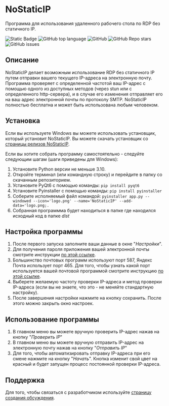 # NoStaticIP
Программа для использования удаленного рабочего стола по RDP без статичного IP.

![Static Badge](https://img.shields.io/badge/SuperTsario-NoStaticIP-%23d60b0b)
![GitHub top language](https://img.shields.io/github/languages/top/SuperTsario/NoStaticIP)
![GitHub](https://img.shields.io/github/license/SuperTsario/NoStaticIP)
![GitHub Repo stars](https://img.shields.io/github/stars/SuperTsario/NoStaticIP)
![GitHub issues](https://img.shields.io/github/issues/SuperTsario/NoStaticIP)

## Описание
NoStaticIP делает возможным использование RDP без статичного IP путем отправки вашего текущего IP-адреса на электронную почту. Программа проверяет с определенной частотой ваш IP-адрес с помощью одного из доступных методов (через stun или с определенного http-сервера), и в случае его изменения отправляет его на ваш адрес электронной почты по протоколу SMTP. NoStaticIP полностью бесплатна и может быть использована любым человеком.

## Установка
Если вы используете Windows вы можете использовать установщик, который установит NoStaticIP. Вы можете скачать установщик со [страницы релизов NoStaticIP](https://github.com/SuperTsario/NoStaticIP/releases).

Если вы хотите собрать программу самостоятельно - следуйте следующим шагам (шаги приведены для Windows):
   1. Установите Python версии не меньше 3.10.
   2. Откройте терминал (или командную строку) и перейдите в папку со скачанным репозиторием. 
   3. Установите PyQt6 с помощью команды: `pip install pyqt6`
   4. Установите Pyinstaller с помощью команды: `pip install pyinstaller`
   5. Соберите исполняемый файл командой: `pyinstaller app.py --windowed --icon='logo.png' --name='NoStaticIP' --add-data='logo.png;.`
   6. Собранная программма будет находиться в папке где находился исходный код в папке *dist*

## Настройка программы
1. После первого запуска заполните ваши данные в окне "*Настройки*".
2. Для получения пароля приложения вашей электронной почты смотрите инструкции [по этой ссылке](GUIDE.md).
3. Большинство почтовых программ используют порт 587, Яндекс Почта использует порт 465. Для того, чтобы узнать какой порт используется вашей почтовой программой смотрите инструкцию [по этой ссылке](GUIDE.md).
4. Выберете желаемую частоту проверки IP-адреса и метод проверки IP-адреса (если вы не знаете, что это - не меняйте стандартную настройку).
5. После завершения настройки нажмите на кнопку сохранить. После этого можно закрыть окно настроек.

## Использование программы
1. В главном меню вы можете вручную проверить IP-адрес нажав на кнопку "*Проверить IP*"
2. В главном меню вы можете вручную отправить IP-адрес на электронную почту нажав на кнопку "*Отправить IP*"
3. Для того, чтобы автоматизировать отправку IP-адреса при его смене нажмите на кнопку "*Начать*". Кнопка изменит свой цвет на красный и будет запущен процесс постоянной проверки IP-адреса.

## Поддержка 
Для того, чтобы связаться с разработчиком используйте [страницу создания обсуждения](https://github.com/SuperTsario/NoStaticIP/issues/new).

